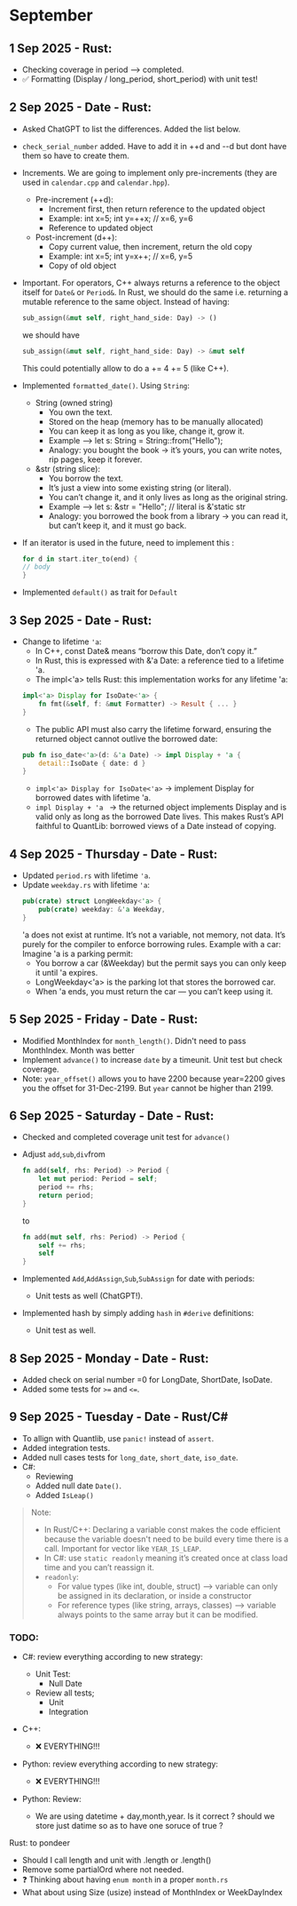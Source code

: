 # September

## 1 Sep 2025 - Rust:

- Checking coverage in period --> completed.
- ✅ Formatting (Display / long_period, short_period) with unit test!

## 2 Sep 2025 - Date - Rust:

- Asked ChatGPT to list the differences. Added the list below.
- `check_serial_number` added. Have to add it in ++d and --d but dont have them so have to create them.
- Increments. We are going to implement only pre-increments (they are used in `calendar.cpp` and `calendar.hpp`).

  - Pre-increment (++d):
    - Increment first, then return reference to the updated object
    - Example: int x=5; int y=++x; // x=6, y=6
    - Reference to updated object
  - Post-increment (d++):
    - Copy current value, then increment, return the old copy
    - Example: int x=5; int y=x++; // x=6, y=5
    - Copy of old object

- Important. For operators, C++ always returns a reference to the object itself for `Date&` or `Period&`. In Rust, we should do the same i.e. returning a mutable reference to the same object.
  Instead of having:

  ```rust
  sub_assign(&mut self, right_hand_side: Day) -> ()
  ```

  we should have

  ```rust
  sub_assign(&mut self, right_hand_side: Day) -> &mut self
  ```

  This could potentially allow to do a += 4 += 5 (like C++).

- Implemented `formatted_date()`. Using `String`:
  - String (owned string)
    - You own the text.
    - Stored on the heap (memory has to be manually allocated)
    - You can keep it as long as you like, change it, grow it.
    - Example --> let s: String = String::from("Hello");
    - Analogy: you bought the book → it’s yours, you can write notes, rip pages, keep it forever.
  - &str (string slice):
    - You borrow the text.
    - It’s just a view into some existing string (or literal).
    - You can’t change it, and it only lives as long as the original string.
    - Example --> let s: &str = "Hello"; // literal is &'static str
    - Analogy: you borrowed the book from a library → you can read it, but can’t keep it, and it must go back.
- If an iterator is used in the future, need to implement this :

  ```rust
  for d in start.iter_to(end) {
  // body
  }
  ```

- Implemented `default()` as trait for `Default`

## 3 Sep 2025 - Date - Rust:

- Change to lifetime `'a`:
  - In C++, const Date& means “borrow this Date, don’t copy it.”
  - In Rust, this is expressed with &'a Date: a reference tied to a lifetime 'a.
  - The impl<'a> tells Rust: this implementation works for any lifetime 'a:
  ```rust
  impl<'a> Display for IsoDate<'a> {
      fn fmt(&self, f: &mut Formatter) -> Result { ... }
  }
  ```
  - The public API must also carry the lifetime forward, ensuring the returned object cannot outlive the borrowed date:
  ```rust
  pub fn iso_date<'a>(d: &'a Date) -> impl Display + 'a {
      detail::IsoDate { date: d }
  }
  ```
  - `impl<'a> Display for IsoDate<'a>` -> implement Display for borrowed dates with lifetime 'a.
  - `impl Display + 'a ` -> the returned object implements Display and is valid only as long as the borrowed Date lives.
    This makes Rust’s API faithful to QuantLib: borrowed views of a Date instead of copying.

## 4 Sep 2025 - Thursday - Date - Rust:

- Updated `period.rs` with lifetime `'a`.
- Update `weekday.rs` with lifetime `'a`:
  ```rust
  pub(crate) struct LongWeekday<'a> {
      pub(crate) weekday: &'a Weekday,
  }
  ```
  'a does not exist at runtime. It’s not a variable, not memory, not data. It’s purely for the compiler to enforce borrowing rules. Example with a car:
  Imagine 'a is a parking permit:
  - You borrow a car (&Weekday) but the permit says you can only keep it until 'a expires.
  - LongWeekday<'a> is the parking lot that stores the borrowed car.
  - When 'a ends, you must return the car — you can’t keep using it.

## 5 Sep 2025 - Friday - Date - Rust:

- Modified MonthIndex for `month_length()`. Didn't need to pass MonthIndex. Month was better
- Implement `advance()` to increase `date` by a timeunit. Unit test but check coverage.
- Note: `year_offset()` allows you to have 2200 because year=2200 gives you the offset for 31-Dec-2199. But `year` cannot be higher than 2199.

## 6 Sep 2025 - Saturday - Date - Rust:

- Checked and completed coverage unit test for `advance()`
- Adjust `add`,`sub`,`div`from

  ```rust
  fn add(self, rhs: Period) -> Period {
      let mut period: Period = self;
      period += rhs;
      return period;
  }
  ```

  to

  ```rust
  fn add(mut self, rhs: Period) -> Period {
      self += rhs;
      self
  }
  ```

- Implemented `Add`,`AddAssign`,`Sub`,`SubAssign` for date with periods:

  - Unit tests as well (ChatGPT!).

- Implemented hash by simply adding `hash` in `#derive` definitions:
  - Unit test as well.

## 8 Sep 2025 - Monday - Date - Rust:

- Added check on serial number =0 for LongDate, ShortDate, IsoDate.
- Added some tests for `>=` and `<=`.

## 9 Sep 2025 - Tuesday - Date - Rust/C#

- To allign with Quantlib, use `panic!` instead of `assert`.
- Added integration tests.
- Added null cases tests for `long_date`, `short_date`, `iso_date`.
- C#:
  - Reviewing
  - Added null date `Date()`.
  - Added `IsLeap()`

> Note:
>
> - In Rust/C++: Declaring a variable const makes the code efficient because the variable doesn't need to be build every time there is a call. Important for vector like `YEAR_IS_LEAP`.
> - In C#: use `static readonly` meaning it’s created once at class load time and you can’t reassign it.
> - `readonly`:
>   - For value types (like int, double, struct) --> variable can only be assigned in its declaration, or inside a constructor
>   - For reference types (like string, arrays, classes) --> variable always points to the same array but it can be modified.

### TODO:

- C#: review everything according to new strategy:

  - Unit Test:
    - Null Date
  - Review all tests;
    - Unit
    - Integration

- C++:

  - ❌ EVERYTHING!!!

- Python: review everything according to new strategy:

  - ❌ EVERYTHING!!!

- Python: Review:
  - We are using datetime + day,month,year. Is it correct ? should we store just datime so as to have one soruce of true ?

Rust: to pondeer

- Should I call length and unit with .length or .length()
- Remove some partialOrd where not needed.
- ❓ Thinking about having `enum month` in a proper `month.rs`
- What about using Size (usize) instead of MonthIndex or WeekDayIndex
